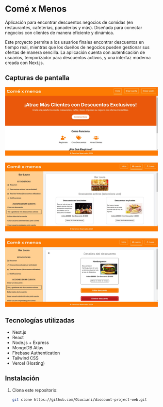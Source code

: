 <!-- This is a [Next.js](https://nextjs.org/) project bootstrapped with [`create-next-app`](https://github.com/vercel/next.js/tree/canary/packages/create-next-app).

## Getting Started

First, run the development server:

```bash
npm run dev
# or
yarn dev
# or
pnpm dev
# or
bun dev
```

Open [http://localhost:3000](http://localhost:3000) with your browser to see the result.

You can start editing the page by modifying `app/page.tsx`. The page auto-updates as you edit the file.

This project uses [`next/font`](https://nextjs.org/docs/basic-features/font-optimization) to automatically optimize and load Inter, a custom Google Font.

## Learn More

To learn more about Next.js, take a look at the following resources:

- [Next.js Documentation](https://nextjs.org/docs) - learn about Next.js features and API.
- [Learn Next.js](https://nextjs.org/learn) - an interactive Next.js tutorial.

You can check out [the Next.js GitHub repository](https://github.com/vercel/next.js/) - your feedback and contributions are welcome!

## Deploy on Vercel

The easiest way to deploy your Next.js app is to use the [Vercel Platform](https://vercel.com/new?utm_medium=default-template&filter=next.js&utm_source=create-next-app&utm_campaign=create-next-app-readme) from the creators of Next.js.

Check out our [Next.js deployment documentation](https://nextjs.org/docs/deployment) for more details. -->



# Comé x Menos
Aplicación para encontrar descuentos negocios de comidas (en restaurantes, cafeterías, panaderías y más). Diseñada para conectar negocios con clientes de manera eficiente y dinámica.

Este proyecto permite a los usuarios finales encontrar descuentos en tiempo real, mientras que los dueños de negocios pueden gestionar sus ofertas de manera sencilla. La aplicación cuenta con autenticación de usuarios, temporizador para descuentos activos, y una interfaz moderna creada con Next.js.

## Capturas de pantalla
<div style="margin-bottom: 20px;">
  <img src="images/vista-principal.png" alt="Vista principal">
</div>

<div style="margin-bottom: 20px;">
  <img src="images/gestion-descuentos.png" alt="Gestión de descuentos">
</div>

<div style="margin-bottom: 20px;">
  <img src="images/editar-eliminar-descuento.png" alt="Editar eliminar descuento">
</div>

## Tecnologías utilizadas
- Next.js
- React
- Node.js + Express
- MongoDB Atlas
- Firebase Authentication
- Tailwind CSS
- Vercel (Hosting)

## Instalación
1. Clona este repositorio:
   ```bash
   git clone https://github.com/OLuciani/discount-project-web.git
